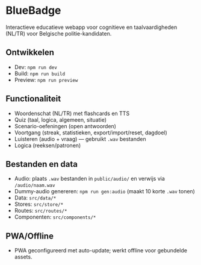 # BlueBadge

Interactieve educatieve webapp voor cognitieve en taalvaardigheden (NL/TR) voor Belgische politie-kandidaten.

## Ontwikkelen

- Dev: `npm run dev`
- Build: `npm run build`
- Preview: `npm run preview`

## Functionaliteit

- Woordenschat (NL/TR) met flashcards en TTS
- Quiz (taal, logica, algemeen, situatie)
- Scenario-oefeningen (open antwoorden)
- Voortgang (streak, statistieken, export/import/reset, dagdoel)
- Luisteren (audio + vraag) — gebruikt `.wav` bestanden
- Logica (reeksen/patronen)

## Bestanden en data

- Audio: plaats `.wav` bestanden in `public/audio/` en verwijs via `/audio/naam.wav`
- Dummy-audio genereren: `npm run gen:audio` (maakt 10 korte `.wav` tonen)
- Data: `src/data/*`
- Stores: `src/store/*`
- Routes: `src/routes/*`
- Componenten: `src/components/*`

## PWA/Offline

- PWA geconfigureerd met auto-update; werkt offline voor gebundelde assets.
